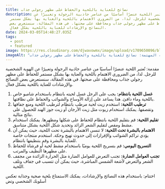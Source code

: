 ```yaml
---
title: نصائح للعناية باللحية والحفاظ على مظهر رجولي جذاب
description: تُعتبر اللحية عنصرًا أساسيًا من عناصر جاذبية الرجولة وتعبيرًا عن
  الهوية الشخصية للرجل. لذا، من الضروري الاهتمام باللحية والعناية بها بشكل مستمر
  للحفاظ على مظهر رجولي جذاب ومحافظة على صحتها. في هذه المقالة، سنستعرض بعض
  النصائح والإرشادات للعناية باللحية بشكل فعال.
date: 2024-03-05T14:48:27.035Z
tags:
  - post
  - featured
image: https://res.cloudinary.com/djwavowmx/image/upload/v1709650096/blog1_4_wsfnjf.webp
imageAlt: "أسرار اللحية المهتمة: نصائح للعناية باللحية والحفاظ على مظهر رجولي جذاب"
---
```

مقدمة: تُعتبر اللحية عنصرًا أساسيًا من عناصر جاذبية الرجولة وتعبيرًا عن الهوية الشخصية للرجل. لذا، من الضروري الاهتمام باللحية والعناية بها بشكل مستمر للحفاظ على مظهر رجولي جذاب ومحافظة على صحتها. في هذه المقالة، سنستعرض بعض النصائح والإرشادات للعناية باللحية بشكل فعال.

1. **غسل اللحية بانتظام:** يجب على الرجل غسل لحيته بانتظام باستخدام شامبو خاص باللحية وماء دافئ. هذا يساعد على إزالة الأوساخ والشوائب والحفاظ على نظافتها.
2. **ترطيب اللحية:** استخدم زيت لحية مرطب بانتظام لترطيب اللحية ومنع جفافها وتقصفها. يمكنك استخدام زيوت مثل زيت الأرجان أو زيت جوز الهند للحصول على نتائج مثالية.
3. **تقليم اللحية:** قم بتقليم اللحية بانتظام للحفاظ على شكلها ومظهرها. يمكنك استخدام مشط ومقص لتقليم الشعر الزائد وتحديد شكل اللحية بشكل متناسق.
4. **الاهتمام بالبشرة تحت اللحية:** لا تنسى الاهتمام بالبشرة تحت اللحية، حيث يمكن أن يؤدي تراكم الشوائب والإفرازات إلى حدوث تهيج وحكة. استخدم منتجات خاصة للعناية بالبشرة وقم بتنظيفها بانتظام.
5. **التسريح اليومي:** قم بتسريح اللحية يوميًا باستخدام مشط لحية أو فرشاة للحفاظ على مظهرها النظيف والمرتب.
6. **تجنب العوامل الضارة:** تجنب التعرض للعوامل الضارة مثل الحرارة الزائدة من مجفف الشعر والتعرض لأشعة الشمس المباشرة، حيث يمكن أن تتسبب في جفاف وتلف اللحية.

اختتام: باستخدام هذه النصائح والإرشادات، يمكنك الاستمتاع بلحية صحية وجذابة تعكس أسلوبك الشخصي وتض